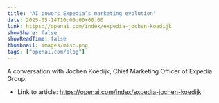 ```yaml
---
title: "AI powers Expedia’s marketing evolution"
date: 2025-05-14T10:00:00+00:00
link: https://openai.com/index/expedia-jochen-koedijk
showShare: false
showReadTime: false
thumbnail: images/misc.png
tags: ["openai.com/blog"]
---
```

A conversation with Jochen Koedijk, Chief Marketing Officer of Expedia Group.

- Link to article: https://openai.com/index/expedia-jochen-koedijk